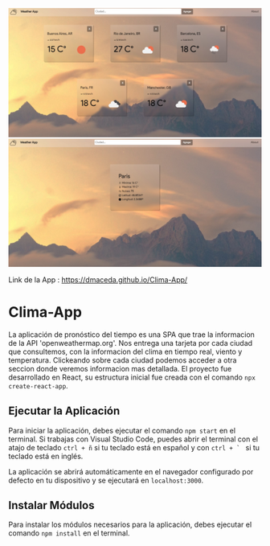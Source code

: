 ![Preview de la App ](https://github.com/dmaceda/Clima-App/blob/master/clima.jpg)
![Preview de la App ](https://github.com/dmaceda/Clima-App/blob/master/detalle.jpg)

Link de la App : https://dmaceda.github.io/Clima-App/

# Clima-App

La aplicación de pronóstico del tiempo es una SPA que trae la informacion de la API 'openweathermap.org'.
Nos entrega una tarjeta por cada ciudad que consultemos, con la informacion del clima en tiempo real, viento y temperatura.
Clickeando sobre cada ciudad podemos acceder a otra seccion donde veremos informacion mas detallada.
El proyecto fue desarrollado en React, su estructura inicial fue creada con el comando `npx create-react-app`.

## Ejecutar la Aplicación
Para iniciar la aplicación, debes ejecutar el comando `npm start` en el terminal. Si trabajas con Visual Studio Code, puedes abrir el terminal con el atajo de teclado `ctrl + ñ` si tu teclado está en español y con ``ctrl + ` `` si tu teclado está en inglés.

La aplicación se abrirá automáticamente en el navegador configurado por defecto en tu dispositivo y se ejecutará en `localhost:3000`.

## Instalar Módulos
Para instalar los módulos necesarios para la aplicación, debes ejecutar el comando `npm install` en el terminal.

